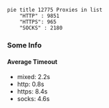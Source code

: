 
```mermaid
pie title 12775 Proxies in list
    "HTTP" : 9851
    "HTTPS": 965
    "SOCKS" : 2180
```

### Some Info
#### Average Timeout

- mixed: 2.2s
- http: 0.8s
- https: 8.4s
- socks: 4.6s